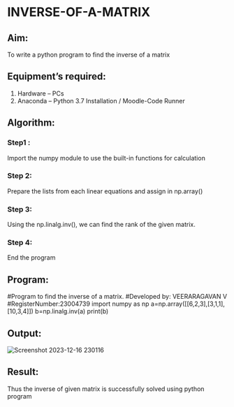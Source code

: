 # INVERSE-OF-A-MATRIX
## Aim:
To write a python program to find the inverse of a matrix
## Equipment’s required:
1. 	Hardware – PCs
2. 	Anaconda – Python 3.7 Installation / Moodle-Code Runner
## Algorithm:
### Step1 : 
Import the numpy module to use the built-in functions for calculation
### Step 2: 
Prepare the lists from each linear equations and assign in np.array()
### Step 3: 
Using the np.linalg.inv(), we can find the rank of the given matrix.
### Step 4: 
End the program
## Program:
#Program to find the inverse of a matrix.
#Developed by: VEERARAGAVAN V
#RegisterNumber:23004739
import numpy as np
a=np.array([[6,2,3],[3,1,1],[10,3,4]])
b=np.linalg.inv(a)
print(b)
## Output:
![Screenshot 2023-12-16 230116](https://github.com/veerargavanv27/INVERSE-OF-A-MATRIX/assets/138955645/990eb3d5-1990-4841-bcb3-aab35db44698)

## Result:
Thus the inverse of given matrix is successfully solved using python program

